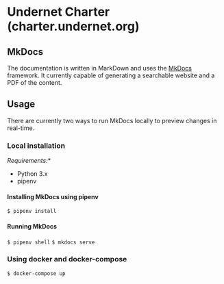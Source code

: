 # Undernet Charter (charter.undernet.org)

## MkDocs

The documentation is written in MarkDown and uses the [MkDocs](https://www.mkdocs.org/)
framework. It currently capable of generating a searchable website and a PDF
of the content.

## Usage

There are currently two ways to run MkDocs locally to preview changes in real-time.


### Local installation 

*Requirements:**

- Python 3.x
- pipenv

#### Installing MkDocs using pipenv

`$ pipenv install`

#### Running MkDocs

`$ pipenv shell`
`$ mkdocs serve`


### Using docker and docker-compose

`$ docker-compose up`

